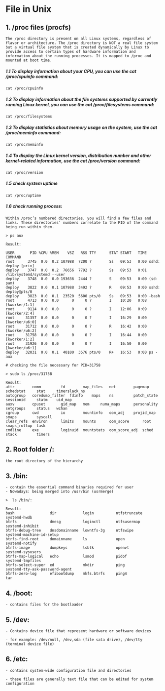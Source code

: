 # File in Unix

## 1. /proc files (procfs)
```
The /proc directory is present on all Linux systems, regardless of flavor or architecture. The /proc directory is NOT a real file system but a virtual file system that is created dynamically by Linux to provide access to certain types of hardware information and information about the running processes. It is mapped to /proc and mounted at boot time.
```

##### 1.1 To display information about your CPU, you can use the cat /proc/cpuinfo command:
```
cat /proc/cpuinfo
```

##### 1.2 To display information about the file systems supported by currently running Linux kernel, you can use the cat /proc/filesystems command:
```
cat /proc/filesystems
```

##### 1.3 To display statistics about memory usage on the system, use the cat /proc/meminfo command:
```
cat /proc/meminfo
```

##### 1.4 To display the Linux kernel version, distribution number and other kernel-related information, use the cat /proc/version command:
```
cat /proc/version
```

##### 1.5 check system uptime
```
cat /proc/uptime
```

##### 1.6 check running process:
```
Within /proc’s numbered directories, you will find a few files and links. These directories’ numbers correlate to the PID of the command being run within them.

> ps aux

Result:

USER       PID %CPU %MEM    VSZ   RSS TTY      STAT START   TIME COMMAND
root      3745  0.0  0.2 107988  7200 ?        Ss   09:53   0:00 sshd: deploy [priv]
deploy    3747  0.0  0.2  76656  7792 ?        Ss   09:53   0:01 /lib/systemd/systemd --user
deploy    3748  0.0  0.0 193636  2444 ?        S    09:53   0:00 (sd-pam)
deploy    3822  0.0  0.1 107988  3492 ?        R    09:53   0:00 sshd: deploy@pts/0
deploy    3823  0.0  0.1  23520  5600 pts/0    Ss   09:53   0:00 -bash
root      4713  0.0  0.0      0     0 ?        I    10:20   0:08 [kworker/1:1]
root      9114  0.0  0.0      0     0 ?        I    12:06   0:09 [kworker/2:4]
root     31357  0.0  0.0      0     0 ?        I    16:29   0:00 [kworker/u6:0]
root     31712  0.0  0.0      0     0 ?        R    16:42   0:00 [kworker/u6:2]
root     31758  0.0  0.0      0     0 ?        I    16:44   0:00 [kworker/1:2]
root     31926  0.0  0.0      0     0 ?        I    16:50   0:00 [kworker/u6:1]
deploy   32031  0.0  0.1  40100  3576 pts/0    R+   16:53   0:00 ps -aux

# checking the file necessary for PID=31758

> sudo ls /proc/31758

Result:
attr	    comm	     fd        map_files   net		  pagemap      schedstat     stat     timerslack_ns
autogroup   coredump_filter  fdinfo    maps	   ns		  patch_state  sessionid     statm    uid_map
auxv	    cpuset	     gid_map   mem	   numa_maps	  personality  setgroups     status   wchan
cgroup	    cwd		     io        mountinfo   oom_adj	  projid_map   smaps	     syscall
clear_refs  environ	     limits    mounts	   oom_score	  root	       smaps_rollup  task
cmdline     exe		     loginuid  mountstats  oom_score_adj  sched        stack	     timers

```

## 2. Root folder /:
```
the root directory of the hierarchy
```

## 3. /bin:
```
- contain the essential command binaries required for user
- Nowadays: being merged into /usr/bin (usrmerge)

>  ls /bin/:

Result:
bash                dir            login          ntfstruncate          systemd-hwdb
btrfs               dmesg          loginctl       ntfsusermap           systemd-inhibit
btrfs-debug-tree    dnsdomainname  lowntfs-3g     ntfswipe              systemd-machine-id-setup
btrfs-find-root     domainname     ls             open                  systemd-notify
btrfs-image         dumpkeys       lsblk          openvt                systemd-sysusers
btrfs-map-logical   echo           lsmod          pidof                 systemd-tmpfiles
btrfs-select-super  ed             mkdir          ping                  systemd-tty-ask-password-agent
btrfs-zero-log      efibootdump    mkfs.btrfs     ping4                 tar

```

## 4. /boot:
```
- contains files for the bootloader
```

## 5. /dev:
```
- Contains device file that represent hardware or software devices

- for example: /dev/null, /dev,sda (file sata drive), /dev/tty (terminal device file)
```

## 6. /etc:
```
- contains system-wide configuration file and directories

- these files are generally text file that can be edited for system configuration
```